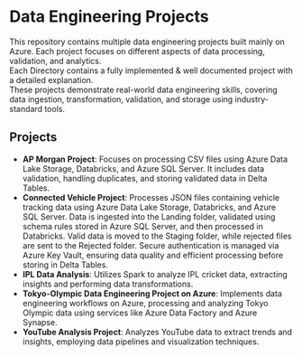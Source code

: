 # Data Engineering Projects
This repository contains multiple data engineering projects built mainly on Azure. Each project focuses on different aspects of data processing, validation, and analytics.  
Each Directory contains a fully implemented & well documented project with a detailed explanation.  
These projects demonstrate real-world data engineering skills, covering data ingestion, transformation, validation, and storage using industry-standard tools.

## Projects
* **AP Morgan Project**: Focuses on processing CSV files using Azure Data Lake Storage, Databricks, and Azure SQL Server. It includes data validation, handling duplicates, and storing validated data in Delta Tables.  
* **Connected Vehicle Project**: Processes JSON files containing vehicle tracking data using Azure Data Lake Storage, Databricks, and Azure SQL Server. Data is ingested into the Landing folder, validated using schema rules stored in Azure SQL Server, and then processed in Databricks. Valid data is moved to the Staging folder, while rejected files are sent to the Rejected folder. Secure authentication is managed via Azure Key Vault, ensuring data quality and efficient processing before storing in Delta Tables.
* **IPL Data Analysis**: Utilizes Spark to analyze IPL cricket data, extracting insights and performing data transformations.  
* **Tokyo-Olympic Data Engineering Project on Azure**: Implements data engineering workflows on Azure, processing and analyzing Tokyo Olympic data using services like Azure Data Factory and Azure Synapse.  
* **YouTube Analysis Project**: Analyzes YouTube data to extract trends and insights, employing data pipelines and visualization techniques.  
